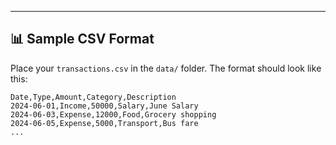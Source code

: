 
---

## 📊 Sample CSV Format

Place your `transactions.csv` in the `data/` folder. The format should look like this:

```csv
Date,Type,Amount,Category,Description
2024-06-01,Income,50000,Salary,June Salary
2024-06-03,Expense,12000,Food,Grocery shopping
2024-06-05,Expense,5000,Transport,Bus fare
...
